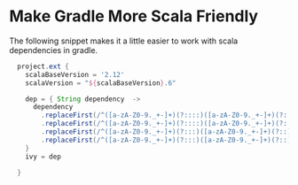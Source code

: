 # Make Gradle More Scala Friendly

The following snippet makes it a little easier to work with scala dependencies in gradle.

``` gradle
  project.ext {
    scalaBaseVersion = '2.12'
    scalaVersion = "${scalaBaseVersion}.6"

    dep = { String dependency  ->
      dependency
        .replaceFirst(/^([a-zA-Z0-9._+-]+)(?::::)([a-zA-Z0-9._+-]+)(?::)([a-zA-Z0-9._+-]+)$/,'$1:$2_'+scalaVersion+':$3')
        .replaceFirst(/^([a-zA-Z0-9._+-]+)(?::::)([a-zA-Z0-9._+-]+)(?::)([a-zA-Z0-9._+-]+)(?::)([a-zA-Z0-9._+-]+)$/,'$1:$2_'+scalaVersion+':$3:$4')
        .replaceFirst(/^([a-zA-Z0-9._+-]+)(?:::)([a-zA-Z0-9._+-]+)(?::)([a-zA-Z0-9._+-]+)$/,'$1:$2_'+scalaBaseVersion+':$3')
        .replaceFirst(/^([a-zA-Z0-9._+-]+)(?:::)([a-zA-Z0-9._+-]+)(?::)([a-zA-Z0-9._+-]+)(?::)([a-zA-Z0-9._+-]+)$/,'$1:$2_'+scalaBaseVersion+':$3:$4')
    }
    ivy = dep

  }
```  
